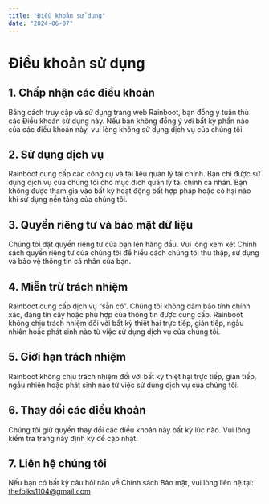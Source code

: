```yaml
---
title: "Điều khoản sử dụng"
date: "2024-06-07"
---
```

# Điều khoản sử dụng

## 1. Chấp nhận các điều khoản

Bằng cách truy cập và sử dụng trang web Rainboot, bạn đồng ý tuân thủ các Điều khoản sử dụng này. Nếu bạn không đồng ý với bất kỳ phần nào của các điều khoản này, vui lòng không sử dụng dịch vụ của chúng tôi.

## 2. Sử dụng dịch vụ

Rainboot cung cấp các công cụ và tài liệu quản lý tài chính. Bạn chỉ được sử dụng dịch vụ của chúng tôi cho mục đích quản lý tài chính cá nhân. Bạn không được tham gia vào bất kỳ hoạt động bất hợp pháp hoặc có hại nào khi sử dụng nền tảng của chúng tôi.

## 3. Quyền riêng tư và bảo mật dữ liệu

Chúng tôi đặt quyền riêng tư của bạn lên hàng đầu. Vui lòng xem xét Chính sách quyền riêng tư của chúng tôi để hiểu cách chúng tôi thu thập, sử dụng và bảo vệ thông tin cá nhân của bạn.

## 4. Miễn trừ trách nhiệm

Rainboot cung cấp dịch vụ “sẵn có”. Chúng tôi không đảm bảo tính chính xác, đáng tin cậy hoặc phù hợp của thông tin được cung cấp. Rainboot không chịu trách nhiệm đối với bất kỳ thiệt hại trực tiếp, gián tiếp, ngẫu nhiên hoặc phát sinh nào từ việc sử dụng dịch vụ của chúng tôi.
## 5. Giới hạn trách nhiệm

Rainboot không chịu trách nhiệm đối với bất kỳ thiệt hại trực tiếp, gián tiếp, ngẫu nhiên hoặc phát sinh nào từ việc sử dụng dịch vụ của chúng tôi.

## 6. Thay đổi các điều khoản

Chúng tôi giữ quyền thay đổi các điều khoản này bất kỳ lúc nào. Vui lòng kiểm tra trang này định kỳ để cập nhật.

## 7. Liên hệ chúng tôi

Nếu bạn có bất kỳ câu hỏi nào về Chính sách Bảo mật, vui lòng liên hệ tại: thefolks1104@gmail.com


